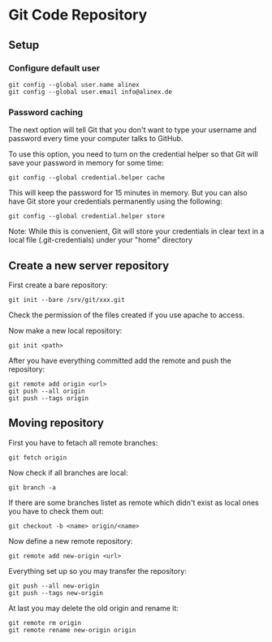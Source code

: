 Git Code Repository
=================================================

Setup
-------------------------------------------------

### Configure default user

    git config --global user.name alinex
    git config --global user.email info@alinex.de

### Password caching

The next option will tell Git that you don't want to type your username and
password every time your computer talks to GitHub.

To use this option, you need to turn on the credential helper so that Git will
save your password in memory for some time:

    git config --global credential.helper cache

This will keep the password for 15 minutes in memory.
But you can also have Git store your credentials permanently using the following:

    git config --global credential.helper store

Note: While this is convenient, Git will store your credentials in clear text
in a local file (.git-credentials) under your "home" directory


Create a new server repository
-------------------------------------------------

First create a bare repository:

    git init --bare /srv/git/xxx.git

Check the permission of the files created if you use apache to access.

Now make a new local repository:

    git init <path>

After you have everything committed add the remote and push the repository:

    git remote add origin <url>
    git push --all origin
    git push --tags origin


Moving repository
-------------------------------------------------

First you have to fetach all remote branches:

    git fetch origin

Now check if all branches are local:

    git branch -a

If there are some branches listet as remote which didn't exist as local ones
you have to check them out:

    git checkout -b <name> origin/<name>

Now define a new remote repository:

    git remote add new-origin <url>

Everything set up so you may transfer the repository:

    git push --all new-origin
    git push --tags new-origin

At last you may delete the old origin and rename it:

    git remote rm origin
    git remote rename new-origin origin


